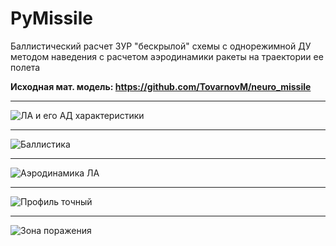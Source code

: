 # PyMissile

Баллистический расчет ЗУР "бескрылой" схемы с однорежимной ДУ методом наведения с расчетом аэродинамики ракеты на траектории ее полета

**Исходная мат. модель: https://github.com/TovarnovM/neuro_missile**

-----------------------------------------------------------------------------------------------------------------

![ЛА и его АД характеристики](https://user-images.githubusercontent.com/70746078/120483249-99681280-c3ba-11eb-86ad-1a0bfa863bc9.png)

-----------------------------------------------------------------------------------------------------------------

![Баллистика](https://user-images.githubusercontent.com/70746078/119707552-f36d5300-be63-11eb-9e64-37fa48a46f0f.png)

-----------------------------------------------------------------------------------------------------------------

![Аэродинамика ЛА](https://user-images.githubusercontent.com/70746078/120483085-7178af00-c3ba-11eb-8c64-9dfd35b73ffb.png)

-----------------------------------------------------------------------------------------------------------------

![Профиль точный](https://user-images.githubusercontent.com/70746078/119725826-16eec880-be79-11eb-9989-8ba80ee3087e.png)

-----------------------------------------------------------------------------------------------------------------

![Зона поражения](https://user-images.githubusercontent.com/70746078/119725965-3dacff00-be79-11eb-95e2-cefa33ebf1d8.png)
